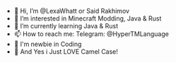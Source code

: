 - 👋 Hi, I’m @LexaWhatt or Said Rakhimov
- 👀 I’m interested in Minecraft Modding, Java & Rust
- 🌱 I’m currently learning Java & Rust
- 📫 How to reach me: Telegram: @HyperTMLanguage
- 👶 I'm newbie in Coding
- 🐫 And Yes i Just LOVE Camel Case!
